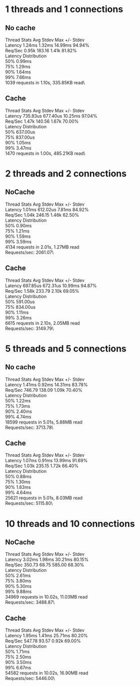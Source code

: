# 1 threads and 1 connections #
## No cache 
  Thread Stats   Avg      Stdev     Max   +/- Stdev\
    Latency     1.24ms    1.32ms  14.99ms   94.94%\
    Req/Sec     0.95k   183.16     1.41k    81.82%\
  Latency Distribution\
     50%    0.99ms\
     75%    1.29ms\
     90%    1.64ms\
     99%    7.66ms\
  1039 requests in 1.10s, 335.85KB read\
  ## Cache
  Thread Stats   Avg      Stdev     Max   +/- Stdev\
    Latency   735.83us  677.40us  10.25ms   97.04%\
    Req/Sec     1.47k   140.56     1.67k    70.00%\
  Latency Distribution\
     50%  637.00us\
     75%  837.00us\
     90%    1.05ms\
     99%    3.47ms\
  1470 requests in 1.00s, 485.21KB read\

# 2 threads and 2 connections #
## NoCache
  Thread Stats   Avg      Stdev     Max   +/- Stdev\
    Latency     1.01ms  612.02us   7.81ms   84.92%\
    Req/Sec     1.04k   246.15     1.46k    62.50%\
  Latency Distribution\
     50%    0.90ms\
     75%    1.21ms\
     90%    1.59ms\
     99%    3.59ms\
  4134 requests in 2.01s, 1.27MB read\
Requests/sec:   2061.07\
## Cache
  Thread Stats   Avg      Stdev     Max   +/- Stdev\
    Latency   697.85us  672.31us  10.99ms   94.87%\
    Req/Sec     1.58k   233.79     2.10k    69.05%\
  Latency Distribution\
     50%  591.00us\
     75%  834.00us\
     90%    1.11ms\
     99%    3.26ms\
  6615 requests in 2.10s, 2.05MB read\
Requests/sec:   3149.79\

#  5 threads and 5 connections #
## No cache
Thread Stats   Avg      Stdev     Max   +/- Stdev\
    Latency     1.41ms    0.92ms  14.31ms   83.78%\
    Req/Sec   746.79    138.09     1.09k    70.40%\
  Latency Distribution\
     50%    1.22ms\
     75%    1.73ms\
     90%    2.40ms\
     99%    4.74ms\
  18599 requests in 5.01s, 5.88MB read\
Requests/sec:   3713.78\
## Cache
Thread Stats   Avg      Stdev     Max   +/- Stdev\
    Latency     1.07ms    0.91ms  13.99ms   91.69%\
    Req/Sec     1.03k   235.15     1.72k    66.40%\
  Latency Distribution\
     50%    0.88ms\
     75%    1.30ms\
     90%    1.83ms\
     99%    4.64ms\
  25621 requests in 5.01s, 8.03MB read\
Requests/sec:   5115.80\

#  10 threads and 10 connections #
## NoCache
Thread Stats   Avg      Stdev     Max   +/- Stdev\
    Latency     3.02ms    1.98ms  30.21ms   80.15%\
    Req/Sec   350.73     68.75   585.00     68.30%\
  Latency Distribution\
     50%    2.61ms\
     75%    3.80ms\
     90%    5.30ms\
     99%    9.88ms\
  34969 requests in 10.02s, 11.03MB read\
Requests/sec:   3488.87\
## Cache
Thread Stats   Avg      Stdev     Max   +/- Stdev\
    Latency     1.95ms    1.41ms  25.71ms   80.20%\
    Req/Sec   547.78     93.57     0.92k    69.00%\
  Latency Distribution\
     50%    1.71ms\
     75%    2.50ms\
     90%    3.50ms\
     99%    6.67ms\
  54582 requests in 10.02s, 16.90MB read\
Requests/sec:   5446.00\
